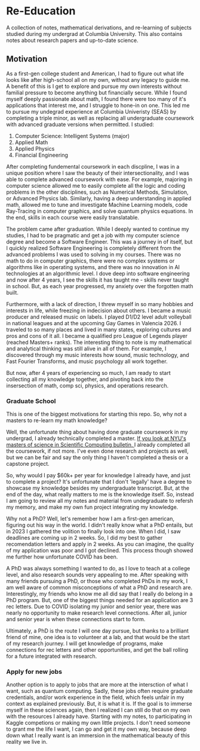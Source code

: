 # Re-Education
A collection of notes, mathematical derivations, and re-learning of subjects studied during my undergrad at Columbia University. This also contains notes about research papers and up-to-date science.

## Motivation
As a first-gen college student and American, I had to figure out what life looks like after high-school all on my own, without any legacy to guide me. A benefit of this is I get to explore and pursue my own interests without familial pressure to become anything but financially secure. While I found myself deeply passionate about math, I found there were too many of it's applications that interest me, and I struggle to hone-in on one. This led me to pursue my undegrad experience at Columbia Univeristy (SEAS) by completing a triple minor, as well as replacing all undergraduate coursework with advanced graduate versions when permitted. I studied:

1. Computer Science: Intelligent Systems (major)
2. Applied Math
3. Applied Physics
4. Financial Engineering

After completing fundemental coursework in each discpline, I was in a unique position where I saw the beauty of their intersectionality, and I was able to complete advanced coursework with ease. For example, majoring in computer science allowed me to easily complete all the logic and coding problems in the other disciplines, such as Numerical Methods, Simulation, or Advanced Physics lab. Similarly, having a deep understanding in applied math, allowed me to tune and investigate Machine Learning models, code Ray-Tracing in computer graphics, and solve quantum physics equations. In the end, skills in each course were easily translatable.

The problem came after graduation. While I deeply wanted to continue my studies, I had to be pragmatic and get a job with my computer science degree and become a Software Engineer. This was a journey in of itself, but I quickly realized Software Engineering is completely different from the advanced problems I was used to solving in my courses. There was no math to do in computer graphics, there were no complex systems or algorithms like in operating systems, and there was no innovation in AI technologies at an algorithmic level. I dove deep into software engineering and now after 4 years, I see the skills it has taught me - skills never taught in school. But, as each year progressed, my anxiety over the forgotten math built.

Furthermore, with a lack of direction, I threw myself in so many hobbies and interests in life, while freezing in indecision about others. I became a music producer and released music on labels. I played D1/D2 level adult volleyball in national leagues and at the upcoming Gay Games in Valencia 2026. I traveled to so many places and lived in many states, exploring cultures and pros and cons of it all. I became a qualified pro League of Legends player (reached Masters+ ranks). The interesting thing to note is my mathematical and analytical thinking was still alive in all of them. For example, I discovered through my music interests how sound, music technology, and Fast Fourier Transforms, and music psychology all work together.

But now, after 4 years of experiencing so much, I am ready to start collecting all my knowledge together, and pivoting back into the insersection of math, comp sci, physics, and operations research.

### Graduate School
This is one of the biggest motivations for starting this repo. So, why not a masters to re-learn my math knowledge? 

Well, the unfortunate thing about having done graduate coursework in my undergrad, I already technically completed a master. [If you look at NYU's masters of science in Scientific Computing bulletin, ](https://bulletins.nyu.edu/graduate/arts-science/programs/scientific-computing-ms/#curriculumtext) I already completed all the coursework, if not more. I've even done research and projects as well, but we can be fair and say the only thing I haven't completed a thesis or a capstone project. 

So, why would I pay $60k+ per year for knowledge I already have, and just to complete a project? It's unfortunate that I don't 'legally' have a degree to showcase my knowledge besides my undergraduate transcript. But, at the end of the day, what really matters to me is the knowledge itself. So, instead I am going to review all my notes and material from undegraduate to refersh my memory, and make my own fun project integrating my knowledge. 

Why not a PhD? Well, let's remember how I am a first-gen american, figuring out his way in the world. I didn't really know what a PhD entails, but in 2023 I gathered the volition to finally look into one. When I did, I saw deadlines are coming up in 2 weeks. So, I did my best to gather recomendation letters and apply in 2 weeks. As you can imagine, the quality of my application was poor and I got declined. This process though showed me further how unfortunate COVID has been.

A PhD was always something I wanted to do, as I love to teach at a college level, and also research sounds very appealing to me. After speaking with many friends pursuing a PhD, or those who completed PhDs in my work, I am well aware of common misconceptions of what a PhD and research are. Interestingly, my friends who know me all did say that I really do belong in a PhD program. But, one of the biggest things needed for an application are 3 rec letters. Due to COVID isolating my junior and senior year, there was nearly no opportunity to make research level connections. After all, junior and senior year is when these connections start to form.

Ultimately, a PhD is the route I will one day pursue, but thanks to a brilliant friend of mine, one idea is to volunteer at a lab, and that would be the start of my research journey. I will get knowledge of programs, make connections for rec letters and other opportunities, and get the ball rolling for a future integrated with research. 

### Apply for new jobs
Another option is to apply to jobs that are more at the intersction of what I want, such as quantum computing. Sadly, these jobs often require graduate credentials, and/or work experience in the field, which feels unfair in my context as explained previously. But, it is what it is. If the goal is to immerse myself in these sciences again, then I realized I can still do that on my own with the resources I already have. Starting with my notes, to participating in Kaggle competions or making my own little projects. I don't need someone to grant me the life I want, I can go and get it my own way, because deep down what I really want is an immersion in the mathematical beauty of this reality we live in.
